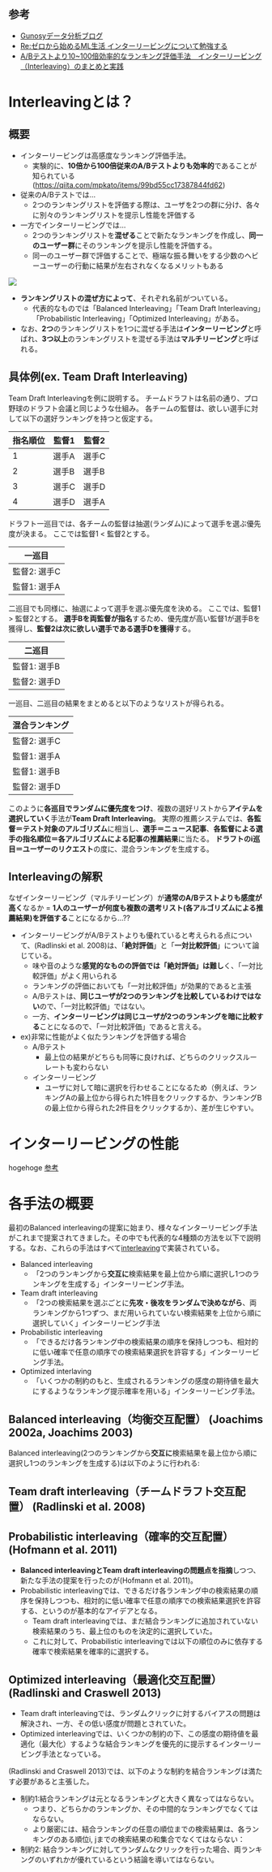 ## 参考
- [Gunosyデータ分析ブログ](https://data.gunosy.io/entry/2018/10/15/080000)
- [Re:ゼロから始めるML生活 インターリービングについて勉強する](https://www.nogawanogawa.com/entry/interleaving)
- [A/Bテストより10~100倍効率的なランキング評価手法　インターリービング（Interleaving）のまとめと実践](https://qiita.com/mpkato/items/99bd55cc17387844fd62)

# Interleavingとは？
## 概要
- インターリービングは高感度なランキング評価手法。
  - 実験的に、**10倍から100倍従来のA/Bテストよりも効率的**であることが知られている(https://qiita.com/mpkato/items/99bd55cc17387844fd62)
- 従来のA/Bテストでは...
  - 2つのランキングリストを評価する際は、ユーザを2つの群に分け、各々に別々のランキングリストを提示し性能を評価する
- 一方でインターリービングでは...
  - 2つのランキングリストを**混ぜる**ことで新たなランキングを作成し、**同一のユーザー群**にそのランキングを提示し性能を評価する。
  - 同一のユーザー群で評価することで、極端な振る舞いをする少数のヘビーユーザーの行動に結果が左右されなくなるメリットもある

![](https://cdn-ak.f.st-hatena.com/images/fotolife/z/zer4/20181011/20181011150941.jpg)

- **ランキングリストの混ぜ方によって**、それぞれ名前がついている。
  -  代表的なものでは「Balanced Interleaving」「Team Draft Interleaving」「Probabilistic Interleaving」「Optimized Interleaving」がある。
- なお、**2つ**のランキングリストを1つに混ぜる手法は**インターリービング**と呼ばれ、**3つ以上**のランキングリストを混ぜる手法は**マルチリービング**と呼ばれる。

## 具体例(ex. Team Draft Interleaving)

Team Draft Interleavingを例に説明する。
チームドラフトは名前の通り、プロ野球のドラフト会議と同じような仕組み。
各チームの監督は、欲しい選手に対して以下の選好ランキングを持つと仮定する。

| 指名順位 | 監督1 | 監督2 | 
|------|-----|-----| 
| 1    | 選手A | 選手C | 
| 2    | 選手B | 選手B | 
| 3    | 選手C | 選手D | 
| 4    | 選手D | 選手A | 


ドラフト一巡目では、各チームの監督は抽選(ランダム)によって選手を選ぶ優先度が決まる。
ここでは監督1 < 監督2とする。

| 一巡目      | 
|----------| 
| 監督2: 選手C | 
| 監督1: 選手A | 

二巡目でも同様に、抽選によって選手を選ぶ優先度を決める。
ここでは、監督1 > 監督2とする。
**選手Bを両監督が指名**するため、優先度が高い監督1が選手Bを獲得し、**監督2は次に欲しい選手である選手Dを獲得**する。

| 二巡目      | 
|----------| 
| 監督1: 選手B | 
| 監督2: 選手D | 

一巡目、二巡目の結果をまとめると以下のようなリストが得られる。

| 混合ランキング  | 
|----------| 
| 監督2: 選手C | 
| 監督1: 選手A | 
| 監督1: 選手B | 
| 監督2: 選手D | 

このように**各巡目でランダムに優先度をつけ**、複数の選好リストから**アイテムを選択していく**手法が**Team Draft Interleaving**。
実際の推薦システムでは、**各監督＝テスト対象のアルゴリズム**に相当し、**選手＝ニュース記事**、**各監督による選手の指名順位＝各アルゴリズムによる記事の推薦結果**に当たる。
**ドラフトのi巡目＝ユーザーのリクエスト**の度に、混合ランキングを生成する。

## Interleavingの解釈

なぜインターリービング（マルチリービング）が**通常のA/Bテストよりも感度が高く**なるか = **1人のユーザーが何度も複数の選考リスト(各アルゴリズムによる推薦結果)を評価する**ことになるから...??

- インターリービングがA/Bテストよりも優れていると考えられる点について、(Radlinski et al. 2008)は、「**絶対評価**」と「**一対比較評価**」について論じている。
  - 味や音のような**感覚的なものの評価では「絶対評価」は難し**く、「一対比較評価」がよく用いられる
  - ランキングの評価においても「一対比較評価」が効果的であると主張
  - A/Bテストは、**同じユーザが2つのランキングを比較しているわけではない**ので、「一対比較評価」ではない。
  - 一方、**インターリービングは同じユーザが2つのランキングを暗に比較する**ことになるので、「一対比較評価」であると言える。
- ex)非常に性能がよく似たランキングを評価する場合
  - A/Bテスト
    - 最上位の結果がどちらも同等に良ければ、どちらのクリックスルーレートも変わらない
  - インターリービング
    - ユーザに対して暗に選択を行わせることになるため（例えば、ランキングAの最上位から得られた1件目をクリックするか、ランキングBの最上位から得られた2件目をクリックするか）、差が生じやすい。

# インターリービングの性能

hogehoge
[参考](https://qiita.com/mpkato/items/99bd55cc17387844fd62#%E3%82%A4%E3%83%B3%E3%82%BF%E3%83%BC%E3%83%AA%E3%83%BC%E3%83%93%E3%83%B3%E3%82%B0%E3%81%AE%E6%80%A7%E8%83%BD)



# 各手法の概要

最初のBalanced interleavingの提案に始まり、様々なインターリービング手法がこれまで提案されてきました。その中でも代表的な4種類の方法を以下で説明する。なお、これらの手法はすべて[interleaving](https://github.com/mpkato/interleaving)で実装されている。

- Balanced interleaving
  - 「2つのランキングから**交互に**検索結果を最上位から順に選択し1つのランキングを生成する」インターリービング手法。
- Team draft interleaving
  - 「2つの検索結果を選ぶごとに**先攻・後攻をランダムで決めながら**、両ランキングから1つずつ、まだ用いられていない検索結果を上位から順に選択していく」インターリービング手法
- Probabilistic interleaving
  - 「できるだけ各ランキング中の検索結果の順序を保持しつつも、相対的に低い確率で任意の順序での検索結果選択を許容する」インターリービング手法。
- Optimized interlaving
  - 「いくつかの制約のもと、生成されるランキングの感度の期待値を最大にするようなランキング提示確率を用いる」インターリービング手法。

## Balanced interleaving（均衡交互配置） (Joachims 2002a, Joachims 2003)

Balanced interleaving(2つのランキングから**交互に**検索結果を最上位から順に選択し1つのランキングを生成する)は以下のように行われる:



## Team draft interleaving（チームドラフト交互配置） (Radlinski et al. 2008)

## Probabilistic interleaving（確率的交互配置） (Hofmann et al. 2011)

- **Balanced interleavingとTeam draft interleavingの問題点を指摘**しつつ、新たな手法の提案を行ったのが(Hofmann et al. 2011)。
- Probabilistic interleavingでは、できるだけ各ランキング中の検索結果の順序を保持しつつも、相対的に低い確率で任意の順序での検索結果選択を許容する、というのが基本的なアイデアとなる。
  - Team draft interleavingでは、まだ結合ランキングに追加されていない検索結果のうち、最上位のものを決定的に選択していた。
  - これに対して、Probabilistic interleavingでは以下の順位のみに依存する確率で検索結果を確率的に選択する。

## Optimized interleaving（最適化交互配置） (Radlinski and Craswell 2013)

- Team draft interleavingでは、ランダムクリックに対するバイアスの問題は解決され、一方、その低い感度が問題とされていた。
- Optimized interleavingでは、いくつかの制約の下、この感度の期待値を最適化（最大化）するような結合ランキングを優先的に提示するインターリービング手法となっている。

(Radlinski and Craswell 2013)では、以下のような制約を結合ランキングは満たす必要があると主張した。
- 制約1:結合ランキングは元となるランキングと大きく異なってはならない。
  - つまり、どちらかのランキングか、その中間的なランキングでなくてはならない。
  - より厳密には、結合ランキングの任意の順位までの検索結果は、各ランキングのある順位i, jまでの検索結果の和集合でなくてはならない：
- 制約2: 結合ランキングに対してランダムなクリックを行った場合、両ランキングのいずれかが優れているという結論を導いてはならない。
